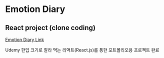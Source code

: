 # Emotion Diary

## React project (clone coding)

[Emotion Diary Link](https://gavin-emotiondiary-project.web.app/)

Udemy 한입 크기로 잘라 먹는 리액트(React.js)를 통한 포트폴리오용 프로젝트 완료
